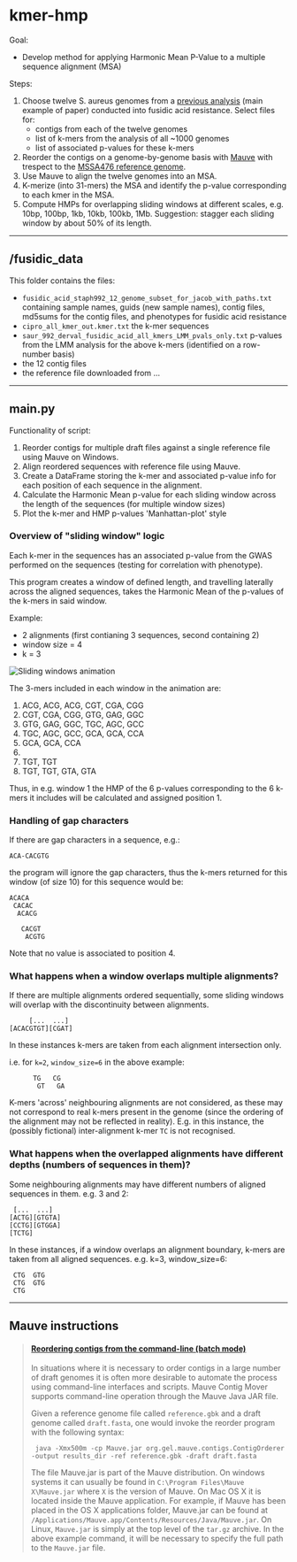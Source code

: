 # kmer-hmp

Goal:

- Develop method for applying Harmonic Mean P-Value to a multiple sequence alignment (MSA)

Steps:

1.  Choose twelve S. aureus genomes from a [previous analysis](http://sro.sussex.ac.uk/id/eprint/63252/1/Earle%20SG%202016.pdf) (main example of paper) conducted into fusidic acid resistance. Select files for:
    - contigs from each of the twelve genomes
    - list of k-mers from the analysis of all ~1000 genomes
    - list of associated p-values for these k-mers
2. Reorder the contigs on a genome-by-genome basis with [Mauve](http://darlinglab.org/mauve/mauve.html) with trespect to the [MSSA476 reference genome](https://www.ncbi.nlm.nih.gov/nuccore/BX571857.1).
3. Use Mauve to align the twelve genomes into an MSA.
4. K-merize (into 31-mers) the MSA and identify the p-value corresponding to each kmer in the MSA.
5. Compute HMPs for overlapping sliding windows at different scales, e.g. 10bp, 100bp, 1kb, 10kb, 100kb, 1Mb. Suggestion: stagger each sliding window by about 50% of its length.

---


## /fusidic_data

This folder contains the files:

- `fusidic_acid_staph992_12_genome_subset_for_jacob_with_paths.txt`
containing sample names, guids (new sample names), contig files, md5sums for the contig files, and phenotypes for fusidic acid resistance
- `cipro_all_kmer_out.kmer.txt`
the k-mer sequences
- `saur_992_derval_fusidic_acid_all_kmers_LMM_pvals_only.txt`
p-values from the LMM analysis for the above k-mers (identified on a row-number basis)
- the 12 contig files
- the reference file downloaded from ...

---

## main.py

Functionality of script:
    
1. Reorder contigs for multiple draft files against a single reference file using Mauve on Windows.
2. Align reordered sequences with reference file using Mauve.
3. Create a DataFrame storing the k-mer and associated p-value info for each position of each sequence in the alignment.
3. Calculate the Harmonic Mean p-value for each sliding window across the length of the sequences (for multiple window sizes)
4. Plot the k-mer and HMP p-values 'Manhattan-plot' style

### Overview of "sliding window" logic

Each k-mer in the sequences has an associated p-value from the GWAS performed on the sequences (testing for correlation with phenotype).

This program creates a window of defined length, and travelling laterally across the aligned sequences, takes the Harmonic Mean of the p-values of the k-mers in said window.

Example:
- 2 alignments (first contianing 3 sequences, second containing 2)
- window size = 4
- k = 3

![Sliding windows animation](https://github.com/ja-ox/kmer-hmp/blob/df-branch/images/sliding_windows_animation.gif)

The 3-mers included in each window in the animation are:

1. ACG, ACG, ACG, CGT, CGA, CGG
2. CGT, CGA, CGG, GTG, GAG, GGC
3. GTG, GAG, GGC, TGC, AGC, GCC
4. TGC, AGC, GCC, GCA, GCA, CCA
5. GCA, GCA, CCA
6.
7. TGT, TGT
8. TGT, TGT, GTA, GTA

Thus, in e.g. window 1 the HMP of the 6 p-values corresponding to the 6 k-mers it includes will be calculated and assigned position 1.
    
### Handling of gap characters 
    
If there are gap characters in a sequence, e.g.:

    ACA-CACGTG

the program will ignore the gap characters, thus the k-mers returned for this window (of size 10) for this sequence would be:

    ACACA
     CACAC
      ACACG
      
       CACGT
        ACGTG

Note that no value is associated to position 4.

### What happens when a window overlaps multiple alignments?

If there are multiple alignments ordered sequentially, some sliding windows will overlap with the discontinuity between alignments.

         [...  ...]
    [ACACGTGT][CGAT]

In these instances k-mers are taken from each alignment intersection only.

i.e. for `k=2`, `window_size=6` in the above example:

          TG   CG
           GT   GA

K-mers 'across' neighbouring alignments are not considered, as these may not correspond to real k-mers present in the genome (since the ordering of the alignment may not be reflected in reality). E.g. in this instance, the (possibly fictional) inter-alignment k-mer `TC` is not recognised.

### What happens when the overlapped alignments have different depths (numbers of sequences in them)?
    
Some neighbouring alignments may have different numbers of aligned sequences in them. e.g. 3 and 2:

     [...  ...]
    [ACTG][GTGTA]
    [CCTG][GTGGA]
    [TCTG]

In these instances, if a window overlaps an alignment boundary, k-mers are taken from all aligned sequences. e.g. k=3, window_size=6:

     CTG  GTG
     CTG  GTG
     CTG

---

## Mauve instructions

>#### [Reordering contigs from the command-line (batch mode)](http://darlinglab.org/mauve/user-guide/reordering.html) 
>In situations where it is necessary to order contigs in a large number of draft genomes it is often more desirable to automate the process using command-line interfaces and scripts. Mauve Contig Mover supports command-line operation through the Mauve Java JAR file.
>
>Given a reference genome file called `reference.gbk` and a draft genome called `draft.fasta`, one would invoke the reorder program with the following syntax:
>
>      java -Xmx500m -cp Mauve.jar org.gel.mauve.contigs.ContigOrderer -output results_dir -ref reference.gbk -draft draft.fasta
>
>The file Mauve.jar is part of the Mauve distribution. On windows systems it can usually be found in `C:\Program Files\Mauve X\Mauve.jar` where `X` is the version of Mauve. On Mac OS X it is located inside the Mauve application. For example, if Mauve has been placed in the OS X applications folder, Mauve.jar can be found at `/Applications/Mauve.app/Contents/Resources/Java/Mauve.jar`. 
>On Linux, `Mauve.jar` is simply at the top level of the `tar.gz` archive. In the above example command, it will be necessary to specify the full path to the `Mauve.jar` file.

